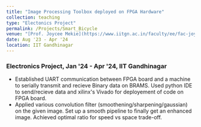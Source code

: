 ```yaml
---
title: "Image Processing Toolbox deployed on FPGA Hardware"
collection: teaching
type: "Electonics Project"
permalink: /Projects/Smart_Bicycle
venue: "[Prof. Joycee Mekie](https://www.iitgn.ac.in/faculty/ee/fac-joycee)"
date: Aug '23 - Apr '24 
location: IIT Gandhinagar
---
```



### Electronics Project, Jan '24 - Apr '24, IIT Gandhinagar

* Established UART communication between FPGA board and a machine to serially transmit and recieve Binary data on BRAMS. Used python IDE to send/recieve data and xilinx's Vivado for deployement of code on FPGA board.
* Applied various convolution filter (smoothening/sharpening/gaussian) on the given image. Set up a smooth pipeline to finally get an enhanced image. Achieved optimal ratio for speed vs space trade-off.

<!--Heading 1
======

Heading 2
======

Heading 3
======
-->
